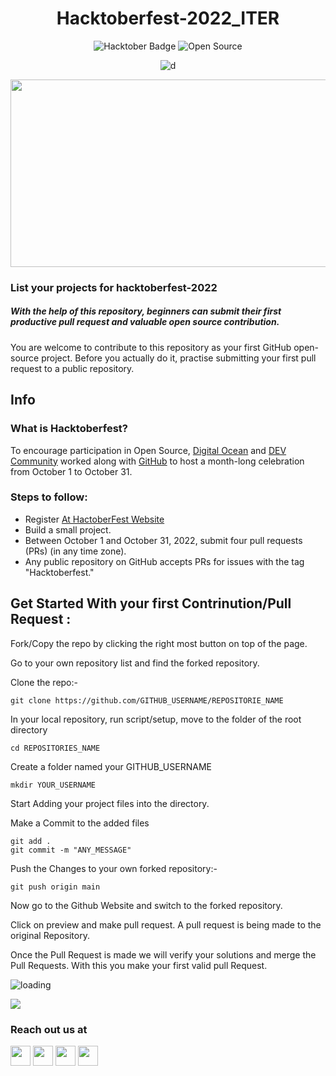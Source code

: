 <div align="center"> <h1> Hacktoberfest-2022_ITER </h1> 
<img src="https://img.shields.io/badge/HacktoberFest-2022-blueviolet" alt="Hacktober Badge"/> 
<img src="https://firstcontributions.github.io/open-source-badges/badges/open-source-v1/open-source.svg" alt="Open Source"/> 

![d](https://visitor-badge.laobi.icu/badge?page_id=codex-iter)
</div>

<p align="middle">
  <img src="https://user-images.githubusercontent.com/70385488/192114009-0830321a-d227-4a4d-8411-6c03b54d7ce6.png" width="600" height="300" />
</p>

### List your projects for hacktoberfest-2022

##### With the help of this repository, beginners can submit their first productive pull request and valuable open source contribution.

You are welcome to contribute to this repository as your first GitHub open-source project. Before you actually do it, practise submitting your first pull request to a public repository.

## Info

### What is Hacktoberfest?

To encourage participation in Open Source, [Digital Ocean](https://hacktoberfest.digitalocean.com/) and [DEV Community](https://dev.to/) worked along with [GitHub](https://github.com/) to host a month-long celebration from October 1 to October 31.

### Steps to follow:

- Register [At HactoberFest Website](https://hacktoberfest.digitalocean.com/)
- Build a small project.
- Between October 1 and October 31, 2022, submit four pull requests (PRs) (in any time zone).
- Any public repository on GitHub accepts PRs for issues with the tag "Hacktoberfest."

## Get Started With your first Contrinution/Pull Request :

Fork/Copy the repo by clicking the right most button on top of the page.

Go to your own repository list and find the forked repository.

Clone the repo:-

```
git clone https://github.com/GITHUB_USERNAME/REPOSITORIE_NAME
```

In your local repository, run script/setup, move to the folder of the root directory

```
cd REPOSITORIES_NAME
```

Create a folder named your GITHUB_USERNAME
```
mkdir YOUR_USERNAME
```

Start Adding your project files into the directory.

Make a Commit to the added files

```
git add .
git commit -m "ANY_MESSAGE"
```

Push the Changes to your own forked repository:-

```
git push origin main
```

Now go to the Github Website and switch to the forked repository.

Click on preview and make pull request. A pull request is being made to the original Repository.

Once the Pull Request is made we will verify your solutions and merge the Pull Requests. With this you make your first valid pull Request.

![loading](https://github.githubassets.com/images/spinners/octocat-spinner-64.gif)

[![](https://img.shields.io/badge/Codex-ITER.svg?style=for-the-badge&colorB=0000f&logo=github)](https://codex-iter.in)

### Reach out us at
<a href="https://www.linkedin.com/company/codex-iter/"><img src="https://i.ibb.co/Kx2GSrT/linkedin.png" width="32px" height="32px"></a>
<a href="https://github.com/codex-iter"><img src="https://cdn.iconscout.com/icon/free/png-256/github-108-438008.png" width="32px" height="32px"></a>
<a href="https://www.instagram.com/codexiter/"><img src="https://f0.pngfuel.com/png/605/658/black-and-white-instagram-logo-logo-black-and-white-instagram-logo-png-clip-art-thumbnail.png" width="32px" height="32px"></a> 
<a href="https://www.facebook.com/codexiter"><img src="https://i.ibb.co/zmYNW4p/facebook.png" width="32px" height="32px"></a>
